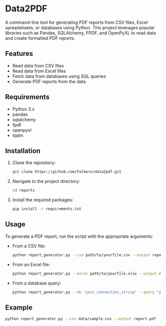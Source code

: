 # Data2PDF

A command-line tool for generating PDF reports from CSV files, Excel spreadsheets, or databases using Python. This project leverages popular libraries such as Pandas, SQLAlchemy, FPDF, and OpenPyXL to read data and create formatted PDF reports.

## Features

- Read data from CSV files
- Read data from Excel files
- Fetch data from databases using SQL queries
- Generate PDF reports from the data

## Requirements

- Python 3.x
- pandas
- sqlalchemy
- fpdf
- openpyxl
- tqdm

## Installation

1. Clone the repository:
   ```sh
   git clone https://github.com/Falkern/data2pdf.git
   ```
2. Navigate to the project directory:
   ```sh
   cd reports
   ```
3. Install the required packages:
   ```sh
   pip install -r requirements.txt
   ```

## Usage

To generate a PDF report, run the script with the appropriate arguments:

- From a CSV file:
  ```sh
  python report_generator.py --csv path/to/yourfile.csv --output report.pdf
  ```
- From an Excel file:
  ```sh
  python report_generator.py --excel path/to/yourfile.xlsx --output report.pdf
  ```
- From a database query:
  ```sh
  python report_generator.py --db "your_connection_string" --query "your_sql_query" --output report.pdf
  ```

## Example

```sh
python report_generator.py --csv data/sample.csv --output report.pdf
```
